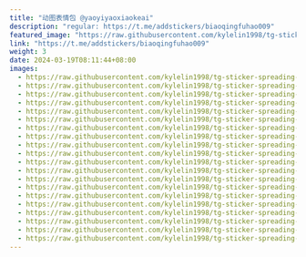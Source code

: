 ```yaml
---
title: "动图表情包 ​​​@yaoyiyaoxiaokeai"
description: "regular: https://t.me/addstickers/biaoqingfuhao009"
featured_image: "https://raw.githubusercontent.com/kylelin1998/tg-sticker-spreading-worldwide-images/main/img/3efb46ac-1474-4c1f-a6b7-45151dd9c623.jpg"
link: "https://t.me/addstickers/biaoqingfuhao009"
weight: 3
date: 2024-03-19T08:11:44+08:00
images:
  - https://raw.githubusercontent.com/kylelin1998/tg-sticker-spreading-worldwide-images/main/img/3efb46ac-1474-4c1f-a6b7-45151dd9c623.jpg
  - https://raw.githubusercontent.com/kylelin1998/tg-sticker-spreading-worldwide-images/main/img/87030a03-a0f7-49be-94d5-2723f34baa77.jpg
  - https://raw.githubusercontent.com/kylelin1998/tg-sticker-spreading-worldwide-images/main/img/e328b745-7de6-46cd-a325-b91d4734391d.jpg
  - https://raw.githubusercontent.com/kylelin1998/tg-sticker-spreading-worldwide-images/main/img/c93906fd-3bab-408b-9d6f-267f18b9ab81.jpg
  - https://raw.githubusercontent.com/kylelin1998/tg-sticker-spreading-worldwide-images/main/img/1259f364-12ef-4cdc-9ca2-4ca7e80bd6ff.jpg
  - https://raw.githubusercontent.com/kylelin1998/tg-sticker-spreading-worldwide-images/main/img/d1a25ea7-a9d8-48e0-b6a9-e260674dcdcd.jpg
  - https://raw.githubusercontent.com/kylelin1998/tg-sticker-spreading-worldwide-images/main/img/ebfb35e6-d402-4f97-96b1-9df0d2213725.jpg
  - https://raw.githubusercontent.com/kylelin1998/tg-sticker-spreading-worldwide-images/main/img/b13c5748-e0eb-45e8-9306-c40dd258ffc9.jpg
  - https://raw.githubusercontent.com/kylelin1998/tg-sticker-spreading-worldwide-images/main/img/aa29b856-6bab-411e-b2b1-9645e8b7436f.jpg
  - https://raw.githubusercontent.com/kylelin1998/tg-sticker-spreading-worldwide-images/main/img/c6475a27-9fbd-47ba-aae8-6f2b3d4f3db0.jpg
  - https://raw.githubusercontent.com/kylelin1998/tg-sticker-spreading-worldwide-images/main/img/8ceffd92-9669-42d9-b2b6-87ea16f3484c.jpg
  - https://raw.githubusercontent.com/kylelin1998/tg-sticker-spreading-worldwide-images/main/img/98296a6e-4046-4f8b-a455-a7fc3d4f9166.jpg
  - https://raw.githubusercontent.com/kylelin1998/tg-sticker-spreading-worldwide-images/main/img/1f6a8068-0108-499b-8eae-a57077b43134.jpg
  - https://raw.githubusercontent.com/kylelin1998/tg-sticker-spreading-worldwide-images/main/img/fe73d867-301a-4863-9836-536d21a5d47c.jpg
  - https://raw.githubusercontent.com/kylelin1998/tg-sticker-spreading-worldwide-images/main/img/a1a270e4-6229-497d-878e-f4f885d8fc96.jpg
  - https://raw.githubusercontent.com/kylelin1998/tg-sticker-spreading-worldwide-images/main/img/0ef27ca7-1b1e-46ed-a869-eca72bf9f0e6.jpg
  - https://raw.githubusercontent.com/kylelin1998/tg-sticker-spreading-worldwide-images/main/img/c1f216af-f564-4c20-a6d6-5ced3302f48e.jpg
  - https://raw.githubusercontent.com/kylelin1998/tg-sticker-spreading-worldwide-images/main/img/f61e2ad2-c8bb-4cf9-8e8e-fa1d44a2d74a.jpg
  - https://raw.githubusercontent.com/kylelin1998/tg-sticker-spreading-worldwide-images/main/img/1077a39f-bb7a-403b-ac78-16cb2886c994.jpg
  - https://raw.githubusercontent.com/kylelin1998/tg-sticker-spreading-worldwide-images/main/img/918a7a9b-010a-4b45-8fa2-3c2dc70e9638.jpg
---
```

